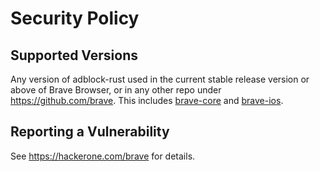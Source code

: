 # Security Policy

## Supported Versions

Any version of adblock-rust used in the current stable release version or above of Brave Browser, or in any other repo under https://github.com/brave. This includes [brave-core](https://github.com/brave/brave-core) and [brave-ios](https://github.com/brave/brave-ios).

## Reporting a Vulnerability

See https://hackerone.com/brave for details.

